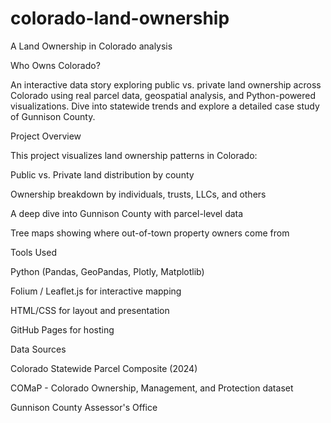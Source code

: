 # colorado-land-ownership
A Land Ownership in Colorado analysis 

Who Owns Colorado?

An interactive data story exploring public vs. private land ownership across Colorado using real parcel data, geospatial analysis, and Python-powered visualizations. Dive into statewide trends and explore a detailed case study of Gunnison County.

Project Overview

This project visualizes land ownership patterns in Colorado:

Public vs. Private land distribution by county

Ownership breakdown by individuals, trusts, LLCs, and others

A deep dive into Gunnison County with parcel-level data

Tree maps showing where out-of-town property owners come from

Tools Used

Python (Pandas, GeoPandas, Plotly, Matplotlib)

Folium / Leaflet.js for interactive mapping

HTML/CSS for layout and presentation

GitHub Pages for hosting

Data Sources

Colorado Statewide Parcel Composite (2024)

COMaP - Colorado Ownership, Management, and Protection dataset

Gunnison County Assessor's Office

